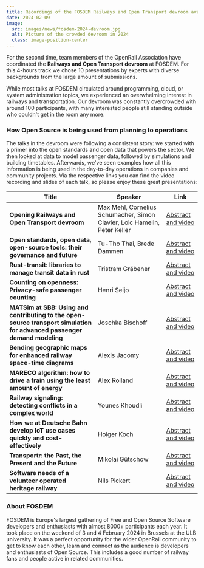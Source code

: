 ```yaml
---
title: Recordings of the FOSDEM Railways and Open Transport devroom available
date: 2024-02-09
image:
  src: images/news/fosdem-2024-devroom.jpg
  alt: Picture of the crowded devroom in 2024
  class: image-position-center
---
```


For the second time, team members of the OpenRail Association have coordinated the **Railways and Open Transport devroom** at FOSDEM. For this 4-hours track we chose 10 presentations by experts with diverse backgrounds from the large amount of submissions.

While most talks at FOSDEM circulated around programming, cloud, or system administration topics, we experienced an overwhelming interest in railways and transportation. Our devroom was constantly overcrowded with around 100 participants, with many interested people still standing outside who couldn't get in the room any more.

### How Open Source is being used from planning to operations

The talks in the devroom were following a consistent story: we started with a primer into the open standards and open data that powers the sector. We then looked at data to model passenger data, followed by simulations and building timetables. Afterwards, we've seen examples how all this information is being used in the day-to-day operations in companies and community projects. Via the respective links you can find the video recording and slides of each talk, so please enjoy these great presentations:

| Title | Speaker | Link |
|---|---|---|
| **Opening Railways and Open Transport devroom** | Max Mehl, Cornelius Schumacher, Simon Clavier, Loic Hamelin, Peter Keller | [Abstract and video](https://fosdem.org/2024/schedule/event/fosdem-2024-2601-opening-railways-and-open-transport-devroom/) |
| **Open standards, open data, open-source tools: their governance and future** | Tu-Tho Thai, Brede Dammen | [Abstract and video](https://fosdem.org/2024/schedule/event/fosdem-2024-1898-open-standards-open-data-open-source-tools-their-governance-and-future/) |
| **Rust-transit: libraries to manage transit data in rust** | Tristram Gräbener | [Abstract and video](https://fosdem.org/2024/schedule/event/fosdem-2024-2202-rust-transit-libraries-to-manage-transit-data-in-rust/) |
| **Counting on openness: Privacy-safe passenger counting** | Henri Seijo | [Abstract and video](https://fosdem.org/2024/schedule/event/fosdem-2024-2203-matsim-at-sbb-using-and-contributing-to-the-open-source-transport-simulation-for-advanced-passenger-demand-modeling-/) |
| **MATSim at SBB: Using and contributing to the open-source transport simulation for advanced passenger demand modeling** | Joschka Bischoff | [Abstract and video](https://fosdem.org/2024/schedule/event/fosdem-2024-2203-matsim-at-sbb-using-and-contributing-to-the-open-source-transport-simulation-for-advanced-passenger-demand-modeling-/) |
| **Bending geographic maps for enhanced railway space-time diagrams** | Alexis Jacomy | [Abstract and video](https://fosdem.org/2024/schedule/event/fosdem-2024-2594-bending-geographic-maps-for-enhanced-railway-space-time-diagrams/) |
| **MARECO algorithm: how to drive a train using the least amount of energy** | Alex Rolland | [Abstract and video](https://fosdem.org/2024/schedule/event/fosdem-2024-2650-mareco-algorithm-how-to-drive-a-train-using-the-least-amount-of-energy/) |
| **Railway signaling: detecting conflicts in a complex world** | Younes Khoudli | [Abstract and video](https://fosdem.org/2024/schedule/event/fosdem-2024-2665-railway-signaling-detecting-conflicts-in-a-complex-world/) |
| **How we at Deutsche Bahn develop IoT use cases quickly and cost-effectively** | Holger Koch | [Abstract and video](https://fosdem.org/2024/schedule/event/fosdem-2024-2409-how-we-at-deutsche-bahn-develop-iot-use-cases-quickly-and-cost-effectively/) |
| **Transportr: the Past, the Present and the Future** | Mikolai Gütschow | [Abstract and video](https://fosdem.org/2024/schedule/event/fosdem-2024-2363-transportr-the-past-the-present-and-the-future/) |
| **Software needs of a volunteer operated heritage railway** | Nils Pickert | [Abstract and video](https://fosdem.org/2024/schedule/event/fosdem-2024-2602-closing-railways-and-open-transport-devroom/) |


### About FOSDEM

FOSDEM is Europe's largest gathering of Free and Open Source Software developers and enthusiasts with almost 8000+ participants each year. It took place on the weekend of 3 and 4 February 2024 in Brussels at the ULB university. It was a perfect opportunity for the wider OpenRail community to get to know each other, learn and connect as the audience is developers and enthusiasts of Open Source. This includes a good number of railway fans and people active in related communities.
